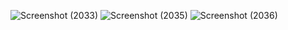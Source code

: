 ![Screenshot (2033)](https://github.com/farahassaf-25/weather_forecast_app/assets/112881147/7c0dd62b-16bb-4c43-896a-b35487362c21) ![Screenshot (2035)](https://github.com/farahassaf-25/weather_forecast_app/assets/112881147/f0f766d4-cb44-4980-83fa-dd1d559dbb91) ![Screenshot (2036)](https://github.com/farahassaf-25/weather_forecast_app/assets/112881147/3038b724-0e8a-4891-8c5c-9ce6942420d7)
